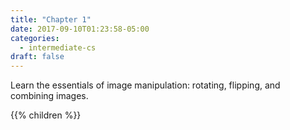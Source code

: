 ```yaml
---
title: "Chapter 1"
date: 2017-09-10T01:23:58-05:00
categories:
  - intermediate-cs
draft: false
---
```


Learn the essentials of image manipulation: rotating, flipping, and combining images. 
<!--more-->

<!--This should be first in the list!! Need to solve that problem.-->
{{% children %}}


